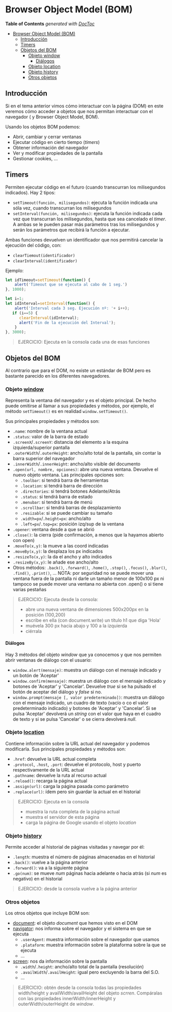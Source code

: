 # Browser Object Model (BOM)

<!-- START doctoc generated TOC please keep comment here to allow auto update -->
<!-- DON'T EDIT THIS SECTION, INSTEAD RE-RUN doctoc TO UPDATE -->
**Table of Contents**  *generated with [DocToc](https://github.com/thlorenz/doctoc)*

- [Browser Object Model (BOM)](#browser-object-model-bom)
  - [Introducción](#introducci%C3%B3n)
  - [Timers](#timers)
  - [Objetos del BOM](#objetos-del-bom)
    - [Objeto window](#objeto-window)
      - [Diálogos](#di%C3%A1logos)
    - [Objeto location](#objeto-location)
    - [Objeto history](#objeto-history)
    - [Otros objetos](#otros-objetos)

<!-- END doctoc generated TOC please keep comment here to allow auto update -->

## Introducción
Si en el tema anterior vimos cómo interactuar con la página (DOM) en este veremos cómo acceder a objetos que nos permitan interactuar con el navegador ( y Browser Object Model, BOM).

Usando los objetos BOM podemos:
* Abrir, cambiar y cerrar ventanas
* Ejecutar código en cierto tiempo (_timers_)
* Obtener información del navegador
* Ver y modificar propiedades de la pantalla
* Gestionar cookies, ...

## Timers
Permiten ejecutar código en el futuro (cuando transcurran los milisegundos indicados). Hay 2 tipos:
* `setTimeout(función, milisegundos)`: ejecuta la función indicada una sóla vez, cuando transcurran los milisegundos
* `setInterval(función, milisegundos)`: ejecuta la función indicada cada vez que transcurran los milisegundos, hasta que sea cancelado el _timer_. A ambas se le pueden pasar más parámetros tras los milisegundos y serán los parámetros que recibirá la función a ejecutar.

Ambas funciones devuelven un identificador que nos permitirá cancelar la ejecución del código, con:
* `clearTiemout(identificador)`
* `clearInterval(identificador)`

Ejemplo:
```javascript
let idTimeout=setTimeout(function() {
	alert('Timeout que se ejecuta al cabo de 1 seg.')
}, 1000);

let i=1;
let idInterval=setInterval(function() {
	alert('Interval cada 3 seg. Ejecución nº: '+ i++);
   if (i==5) {
      clearInterval(idInterval);
      alert('Fin de la ejecución del Interval');
	}
}, 3000);
```

> EJERCICIO: Ejecuta en la consola cada una de esas funciones

## Objetos del BOM
Al contrario que para el DOM, no existe un estándar de BOM pero es bastante parecido en los diferentes navegadores. 

### Objeto [window](http://www.w3schools.com/jsref/obj_window.asp)
Representa la ventana del navegador y es el objeto principal. De hecho puede omitirse al llamar a sus propiedades y métodos, por ejemplo, el método `setTimeout()` es en realidad `window.setTimeout()`.

Sus principales propiedades y métodos son:
* `.name`: nombre de la ventana actual
* `.status`: valor de la barra de estado
* `.screenX`/`.screenY`: distancia del elemento a la esquina izquierda/superior pantalla
* `.outerWidth`/`.outerHeight`: ancho/alto total de la pantalla, sin contar la barra superior del navegador
* `.innerWidth`/`.innerHeight`: ancho/alto visible del documento
* `.open(url, nombre, opciones)`: abre una nueva ventana. Devuelve el nuevo objeto ventana. Las principales opciones son:
    * `.toolbar`: si tendrá barra de herramientas
    * `.location`: si tendrá barra de dirección
    * `.directories`: si tendrá botones Adelante/Atrás
    * `.status`: si tendrá barra de estado
    * `.menubar`: si tendrá barra de menú
    * `.scrollbar`: si tendrá barras de desplazamiento
    * `.resizable`: si se puede cambiar su tamaño 
    * `.width=px`/`.height=px`: ancho/alto
    * `.left=px`/`.top=px`: posición izq/sup de la ventana
* `.opener`: ventana desde a que se abrió
* `.close()`: la cierra (pide confirmación, a menos que la hayamos abierto con open)
* `.moveTo(x,y)`: la mueve a las coord indicadas
* `.moveBy(x,y)`: la desplaza los px indicados
* `.resizeTo(x,y)`: la da el ancho y alto indicados
* `.resizeBy(x,y)`: le añade ese ancho/alto
* Otros métodos: `.back()`, `.forward()`, `.home()`, `.stop()`, `.focus()`, `.blur()`, `.find()`, `.print()`, …
NOTA: por seguridad no se puede mover una ventana fuera de la pantalla ni darle un tamaño menor de 100x100 px ni tampoco se puede mover una ventana no abierta con .open() o si tiene varias pestañas

> EJERCICIO: Ejecuta desde la consola:
> - abre una nueva ventana de dimensiones 500x200px en la posición (100,200)
> - escribe en ella (con document.write) un título h1 que diga 'Hola'
> - muévela 300 px hacia abajo y 100 a la izquierda
> - ciérrala

#### Diálogos
Hay 3 métodos del objeto _window_ que ya conocemos y que nos permiten abrir ventanas de diálogo con el usuario:
* `window.alert(mensaje)`: muestra un diálogo con el mensaje indicado y un botón de 'Aceptar'
* `window.confirm(mensaje)`: muestra un diálogo con el mensaje indicado y botones de 'Aceptar' y 'Cancelar'. Devuelve _true_ si se ha pulsado el botón de aceptar del diálogo y _false_ si no.
* `window.prompt(mensaje [, valor predeterminado])`: muestra un diálogo con el mensaje indicado, un cuadro de texto (vacío o co el valor predeterminado indicado) y botones de 'Aceptar' y 'Cancelar'. Si se pulsa 'Aceptar' devolverá un _string_ con el valor que haya en el cuadro de texto y si se pulsa 'Cancelar' o se cierra devolverá _null_.

### Objeto [location](http://www.w3schools.com/jsref/obj_location.asp)
Contiene información sobre la URL actual del navegador y podemos modificarla. Sus principales propiedades y métodos son:
* `.href`: devuelve la URL actual completa
* `.protocol`, `.host`, `.port`: devuelve el protocolo, host y puerto respectivamente de la URL actual
* `.pathname`: devuelve la ruta al recurso actual
* `.reload()`: recarga la página actual
* `.assign(url)`: carga la página pasada como parámetro
* `.replace(url)`: ídem pero sin guardar la actual en el historial

> EJERCICIO: Ejecuta en la consola
> - muestra la ruta completa de la página actual
> - muestra el servidor de esta página
> - carga la página de Google usando el objeto _location_

### Objeto [history](http://www.w3schools.com/jsref/obj_history.asp)
Permite acceder al historial de páginas visitadas y navegar por él:
* `.length`: muestra el número de páginas almacenadas en el historial
* `.back()`: vuelve a la página anterior
* `.forward()`: va a la siguiente página
* `.go(num)`: se mueve _num_ páginas hacia adelante o hacia atrás (si _num_ es negativo) en el historial

> EJERCICIO: desde la consola vuelve a la página anterior

### Otros objetos
Los otros objetos que incluye BOM son:
* [document](http://www.w3schools.com/jsref/dom_obj_document.asp): el objeto _document_ que hemos visto en el DOM
* [navigator](http://www.w3schools.com/jsref/obj_navigator.asp): nos informa sobre el navegador y el sistema en que se ejecuta
    * `.userAgent`: muestra información sobre el navegador que usamos
    * `.plataform`: muestra información sobre la plataforma sobre la que se ejecuta
    * ...
* [screen](http://www.w3schools.com/jsref/obj_screen.asp): nos da información sobre la pantalla
    * `.width`/`.height`: ancho/alto total de la pantalla (resolución)
    * `.availWidth`/`.availHeight`: igual pero excluyendo la barra del S.O.
    * ...

> EJERCICIO: obtén desde la consola todas las propiedades width/height y availWidth/availHeight del objeto _scrren_. Compáralas con las propiedades innerWidth/innerHeight y outerWidth/outerHeight de _window_.
